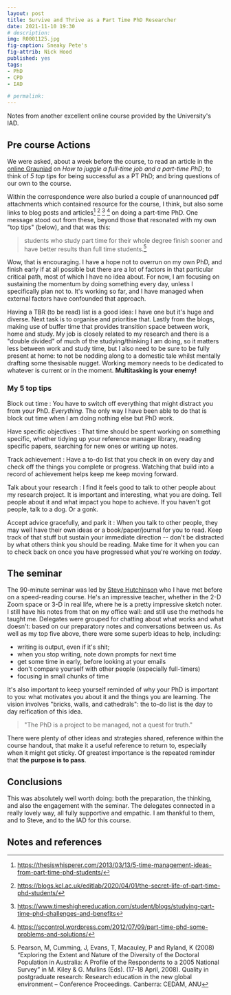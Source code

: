 ```yaml
---
layout: post
title: Survive and Thrive as a Part Time PhD Researcher
date: 2021-11-10 19:30
# description: 
img: R0001125.jpg
fig-caption: Sneaky Pete's
fig-attrib: Nick Hood
published: yes
tags:
- PhD
- CPD
- IAD

# permalink:
---
```


Notes from another excellent online course provided by the University's IAD.

## Pre course Actions

We were asked, about a week before the course, to read an article in the [online Grauniad](https://www.theguardian.com/higher-education-network/2016/apr/27/how-to-juggle-a-full-time-job-and-a-part-time-phd) on *How to juggle a full-time job and a part-time PhD*; to think of *5 top tips* for being successful as a PT PhD; and bring questions of our own to the course.

Within the correspondence were also buried a couple of unannounced pdf attachments which contained resource for the course, I think, but also some links to blog posts and articles[^2021-11-10-blog1] [^2021-11-10-blog2] [^2021-11-10-blog3] [^2021-11-10-blog4] on doing a part-time PhD. One message stood out from these, beyond those that resonated with my own "top tips" (below), and that was this:

> students who study part time for their whole degree finish sooner and have better results than full time students.[^2021-11-10-pearson]

Wow, that is encouraging. I have a hope not to overrun on my own PhD, and finish early if at all possible but there are a lot of factors in that particular critical path, most of which I have no idea about. For now, I am focusing on sustaining the momentum by doing something every day, unless I specifically plan not to. It's working so far, and I have managed when external factors have confounded that approach.

Having a TBR (to be read) list is a good idea: I have one but it's huge and diverse. Next task is to organise and prioritise that. Lastly from the blogs, making use of buffer time that provides transition space between work, home and study. My job is closely related to my research and there is a "double divided" of much of the studying/thinking I am doing, so it matters less between work and study time, but I also need to be sure to be fully present at home: to not be nodding along to a domestic tale whilst mentally drafting some thesisable nugget. Working memory needs to be dedicated to whatever is current or in the moment. **Multitasking is your enemy!**

[^2021-11-10-blog1]: https://thesiswhisperer.com/2013/03/13/5-time-management-ideas-from-part-time-phd-students/

[^2021-11-10-blog2]: https://blogs.kcl.ac.uk/editlab/2020/04/01/the-secret-life-of-part-time-phd-students/

[^2021-11-10-blog3]: https://www.timeshighereducation.com/student/blogs/studying-part-time-phd-challenges-and-benefits

[^2021-11-10-blog4]: https://sccontrol.wordpress.com/2012/07/09/part-time-phd-some-problems-and-solutions/

[^2021-11-10-pearson]: Pearson, M, Cumming, J, Evans, T, Macauley, P and Ryland, K (2008) “Exploring the Extent and Nature of the Diversity of the Doctoral Population in Australia: A Profile of the Respondents to a 2005 National Survey” in M. Kiley & G. Mullins (Eds). (17-18 April, 2008). Quality in postgraduate research: Research education in the new global environment – Conference Proceedings. Canberra: CEDAM, ANU

### My 5 top tips

Block out time
: You have to switch off everything that might distract you from your PhD. *Everything*. The only way I have been able to do that is block out time when I am doing nothing else but PhD work.

Have specific objectives
: That time should be spent working on something specific, whether tidying up your reference manager library, reading specific papers, searching for new ones or writing up notes.

Track achievement
: Have a to-do list that you check in on every day and check off the things you complete or progress. Watching that build into a record of achievement helps keep me keep moving forward.

Talk about your research
: I find it feels good to talk to other people about my research project. It is important and interesting, what you are doing. Tell people about it and what impact you hope to achieve. If you haven't got people, talk to a dog. Or a gonk.

Accept advice gracefully, and park it
: When you talk to other people, they may well have their own ideas or a book/paper/journal for you to read. Keep track of that stuff but sustain your immediate direction -- don't be distracted by what others think you should be reading. Make time for it when you can to check back on once you have progressed what you're working on *today*.

## The seminar

The 90-minute seminar was led by [Steve Hutchinson](https://www.hutchinsontraining.com/) who I have met before on a speed-reading course. He's an impressive teacher, whether in the 2-D Zoom space or 3-D in real life, where he is a pretty impressive sketch noter. I still have his notes from that on my office wall: and still use the methods he taught me. Delegates were grouped for chatting about what works and what doesn't: based on our preparatory notes and conversations between us. As well as my top five above, there were some superb ideas to help, including:

* writing is output, even if it's shit;
* when you stop writing, note down prompts for next time
* get some time in early, before looking at your emails
* don't compare yourself with other people (especially full-timers)
* focusing in small chunks of time

It's also important to keep yourself reminded of why your PhD is important to you: what motivates you about it and the things you are learning. The vision involves "bricks, walls, and cathedrals": the to-do list is the day to day reification of this idea. 

> "The PhD is a project to be managed, not a quest for truth."

There were plenty of other ideas and strategies shared, reference within the course handout, that make it a useful reference to return to, especially when it might get sticky. Of greatest importance is the repeated reminder that **the purpose is to pass**.

## Conclusions

This was absolutely well worth doing: both the preparation, the thinking, and also the engagement with the seminar. The delegates connected in a really lovely way, all fully supportive and empathic. I am thankful to them, and to Steve, and to the IAD for this course.

## Notes and references